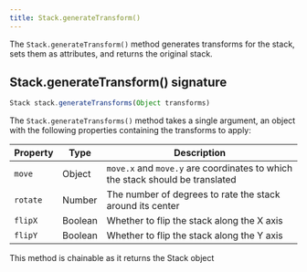 ```yaml
---
title: Stack.generateTransform()
---
```


The `Stack.generateTransform()` method generates transforms for the stack,
sets them as attributes, and returns the original stack.


## Stack.generateTransform() signature

```js
Stack stack.generateTransforms(Object transforms)
```

The `Stack.generateTransforms()` method takes a single argument,
an object with the following properties containing the transforms
to apply:

| Property | Type |Description |
|----------|------|------------|
| `move`   | Object | `move.x` and `move.y` are coordinates to which the stack should be translated
| `rotate` | Number | The number of degrees to rate the stack around its center |
| `flipX`  | Boolean | Whether to flip the stack along the X axis |
| `flipY`  | Boolean | Whether to flip the stack along the Y axis |

<Note>This method is chainable as it returns the Stack object</Note>
